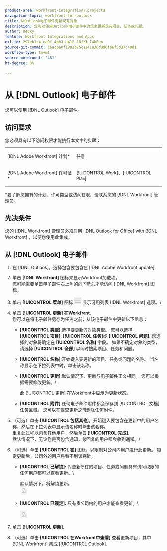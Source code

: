 ```yaml
---
product-area: workfront-integrations;projects
navigation-topic: workfront-for-outlook
title: 从Outlook电子邮件更新现有对象
description: 您可以使用Outlook电子邮件中的信息更新现有项目、任务或问题。
author: Becky
feature: Workfront Integrations and Apps
exl-id: 297eb1c4-ee9f-4bb3-a412-18f23c74b0eb
source-git-commit: 16acba0f1981b75ca141a36d096fb6f5d37c40d1
workflow-type: tm+mt
source-wordcount: '451'
ht-degree: 0%

---
```


# 从 [!DNL Outlook] 电子邮件

您可以使用 [!DNL Outlook] 电子邮件。

## 访问要求

您必须具有以下访问权限才能执行本文中的步骤：

<table style="table-layout:auto"> 
 <col> 
 <col> 
 <tbody> 
  <tr> 
   <td role="rowheader">[!DNL Adobe Workfront] 计划*</td> 
   <td> <p>任意</p> </td> 
  </tr> 
  <tr> 
   <td role="rowheader">[!DNL Adobe Workfront] 许可证*</td> 
   <td> <p>[!UICONTROL Work]、[!UICONTROL Plan]</p> </td> 
  </tr> 
 </tbody> 
</table>

&#42;要了解您拥有的计划、许可类型或访问权限，请联系您的 [!DNL Workfront] 管理员。

## 先决条件

您的 [!DNL Workfront] 管理员必须启用 [!DNL Outlook for Office] with [!DNL Workfront] ，以便您使用此集成。

## 从 [!DNL Outlook] 电子邮件

1. 在 [!DNL Outlook]，选择包含要包含在 [!DNL Adobe Workfront update].
1. 单击 **[!DNL Workfront]** 图标来显示Workfront加载项。\
   您可能需要单击电子邮件右上角的向下箭头才能访问 [!DNL Workfront] 图标。

1. 单击 **[!UICONTROL 菜单]** 图标 ![o365_addin_menu_icon.png](assets/o365-addin-menu2-icon.png) 显示可用列表 [!DNL Workfront] 选项。\


1. 单击 **[!UICONTROL 更新] 在Workfront**.\
   您可以在将电子邮件另存为任务之前，从该电子邮件中更新以下信息：

   * **[!UICONTROL 类型]**:选择要更新的对象类型。 您可以选择 **[!UICONTROL 项目]**, **[!UICONTROL 任务]**&#x200B;或 **[!UICONTROL 问题]**. 您选择的对象将确定在 **[!UICONTROL 名称]** 字段。 如果不确定对象的类型，请选择 **[!UICONTROL 全部]** 以同时搜索项目、任务和问题。

   * **[!UICONTROL 名称]**:开始键入要更新的项目、任务或问题的名称。 当名称显示在下拉列表中时，单击该名称。
   * **[!UICONTROL 更新]**:默认情况下，更新与电子邮件正文相同。 您可以根据需要修改更新。\

      此 [!UICONTROL 更新] 在Workfront中显示为更新状态。

   * **[!UICONTROL 附件]**:任何电子邮件附件都会保存到 [!UICONTROL 文档] 任务区域。 您可以在提交更新之前删除任何附件。

1. （可选）单击 **[!UICONTROL 包括其他]**，开始键入要包含在更新中的用户名称，然后在下拉列表中显示该名称时单击该名称。\
   重复此过程以包含其他用户，然后单击 **[!UICONTROL 完成]**.\
   默认情况下，无论您是否包含通知，您回复的用户都会收到通知。\

1. （可选）单击 **[!UICONTROL 锁]** 图标，以限制对公司内用户进行此更新。 锁定更新后，公司外的用户将看不到该更新。

   * **[!UICONTROL 已解锁]:** 对更新所在的项目、任务或问题具有访问权限的任何用户都可以查看更新。\

      默认情况下，将解锁更新。\
      ![o365_addin_unlock.png](assets/o365-addin-unlock.png)

   * **[!UICONTROL 已锁定]:** 只有贵公司内的用户才能查看更新。\

      ![o365_addin_lock.png](assets/o365-addin-lock.png)

1. 单击 **[!UICONTROL 更新]**.
1. （可选）单击 **[!UICONTROL 在Workfront中查看]** 查看更新项目，其中 [!DNL Workfront] 集成 [!UICONTROL Outlook].
